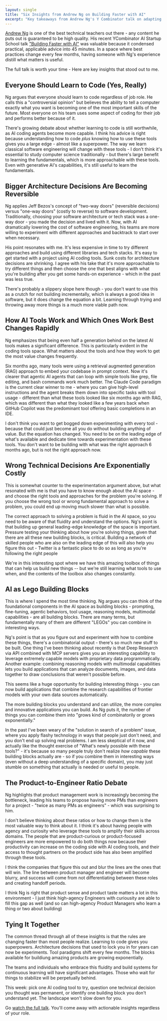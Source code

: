```yaml
---
layout: single
title: "Six Insights from Andrew Ng on Building Faster with AI"
excerpt: "Key takeaways from Andrew Ng's Y Combinator talk on adapting to the rapidly evolving AI development landscape."
---
```


[Andrew Ng](https://www.linkedin.com/in/andrewyng/) is one of the best technical teachers out there - any content he puts out is guaranteed to be high quality. His recent YCombinator AI Startup School talk ["Building Faster with AI"](https://www.youtube.com/watch?v=RNJCfif1dPY) was valuable because it condensed practical, applicable advice into 45 minutes. In a space where best practices change every few months, having someone with Ng's experience distill what matters is useful.

The full talk is worth your time - Here are key insights that stood out to me.

## Everyone Should Learn to Code (Yes, Really)

Ng argues that everyone should learn to code regardless of job role. He calls this a "controversial opinion" but believes the ability to tell a computer exactly what you want is becoming one of the most important skills of the future. Most everyone on his team uses some aspect of coding for their job and performs better because of it.

There's growing debate about whether learning to code is still worthwhile, as AI coding agents become more capable. I think his advice is right because understanding how to code *plus* knowing how to use these tools gives you a large edge - almost like a superpower. The way we learn classical software engineering will change with these tools - I don't think it's essential to study computer science traditionally - but there's large benefit to learning the fundamentals, which is more approachable with these tools. Even with generative AI's capabilities, it's still useful to learn the fundamentals.

## Bigger Architecture Decisions Are Becoming Reversible

Ng applies Jeff Bezos's concept of "two-way doors" (reversible decisions) versus "one-way doors" (costly to reverse) to software development. Traditionally, choosing your software architecture or tech stack was a one-way door - you made the decision and lived with it. Now, with AI dramatically lowering the cost of software engineering, his teams are more willing to experiment with different approaches and backtrack to start over when necessary.

His point resonates with me. It's less expensive in time to try different approaches and build using different libraries and tech stacks. It's easy to get started with a project using AI coding tools. Sunk costs for architecture decisions are shrinking. I agree with his take that it's more approachable to try different things and then choose the one that best aligns with what you're building after you get some hands-on experience - which in the past was less true.

There's probably a slippery slope here though - you don't want to use this as a crutch for not building incrementally, which is always a good idea in software, but it does change the equation a bit. Learning through trying and throwing away more things is a much more viable path now.

## How AI Tools Work and Which Ones Work Best Changes Rapidly

Ng emphasizes that being even half a generation behind on the latest AI tools makes a significant difference. This is particularly evident in the coding tools space. What matters about the tools and how they work to get the most value changes frequently.

Six months ago, many tools were using a retrieval augmented generation (RAG) approach to embed your codebase in prompt context. Now it's clearer that agentic AI agents that can loop with simple tools like grep, file editing, and bash commands work much better. The Claude Code paradigm is the current clear winner to me - where you can give high-level instructions and the agent breaks them down into specific tasks with tool usage - different than what these tools looked like six months ago with RAG, which was different than what they looked like a few years back when GitHub Copilot was the predominant tool offering basic completions in an IDE. 

I don't think you want to get bogged down experimenting with every tool - because that could just become all you do without building anything of value. But the equation has changed. You need to be on the leading edge of what's available and dedicate time towards experimentation with these tools. You don't want to be building with what was the right approach 6 months ago, but is not the right approach now.

## Wrong Technical Decisions Are Exponentially Costly

This is somewhat counter to the experimentation argument above, but what resonated with me is that you have to know enough about the AI space - and choose the right tools and approaches for the problem you're solving. If you choose the wrong tool or wrong fundamental approach to solve a problem, you could end up moving much slower than what is possible.

The correct approach to solving a problem is fluid in the AI space, so you need to be aware of that fluidity and understand the options. Ng's point is that building up general leading-edge knowledge of the space is important. Pressure testing your thinking about how you're solving things, given that there are all these new building blocks, is critical. Building a network of skilled people who are also on the leading edge of this will also help you figure this out - Twitter is a fantastic place to do so as long as you're following the right people

We're in this interesting spot where we have this amazing toolbox of things that can help us build new things -- but we're still learning what tools to use when, and the contents of the toolbox also changes constantly. 

## AI as Lego Building Blocks

This is where I spend the most time thinking. Ng argues you can think of the foundational components in the AI space as building blocks - prompting, fine-tuning, agentic behaviors, tool usage, reasoning models, multimodal capabilities - are all building blocks. There are many terms, but fundamentally many of them are different "LEGOs" you can combine in interesting ways.

Ng's point is that as you figure out and experiment with how to combine these things, there's a combinatorial output - there's so much new stuff to be built. One thing I've been thinking about recently is that Deep Research via API combined with MCP servers gives you an interesting capability to leverage extremely capable models with proprietary data programmatically. Another example: combining reasoning models with multimodal capabilities lets you build applications that can analyze documents, images, and data together to draw conclusions that weren't possible before.

This seems like a huge opportunity for building interesting things - you can now build applications that combine the research capabilities of frontier models with your own data sources automatically.

The more building blocks you understand and can utilize, the more complex and innovative applications you can build. As Ng puts it, the number of things you can combine them into "grows kind of combinatorily or grows exponentially."

In the past I've been weary of the "solution in search of a problem" issue, where you apply flashy technology in ways that people just don't need, and you don't end up solving real problems. I am less skeptical of it now, and actually like the thought exercise of "What's newly possible with these tools?" - it's because so many people truly don't realize *how capable* these building blocks actually are - so if you combine them in interesting ways (even without a deep understanding of a specific domain), you may just stumble on something that actually is needed or useful to people.

## The Product-to-Engineer Ratio Debate

Ng highlights that product management work is increasingly becoming the bottleneck, leading his teams to propose having more PMs than engineers for a project - "twice as many PMs as engineers" - which was surprising to him.

I don't believe thinking about these ratios or how to change them is the most valuable way to think about it. I think it's about having people with agency and curiosity who leverage these tools to amplify their skills across domains. The people that are product-curious or product-focused engineers are more empowered to do both things now because their productivity can increase on the coding side with AI coding tools, and their access to thought partners on the product side has also been amplified through these tools.

I think the companies that figure this out and blur the lines are the ones that will win. The line between product manager and engineer will become blurry, and success will come from not differentiating between these roles and creating handoff periods.

I think Ng is right that product sense and product taste matters a lot in this environment - I just think high-agency Engineers with curiousity are able to fill this gap as well (and so can high-agency Product Managers who learn a thing or two about building)

## Tying It Together

The common thread through all of these insights is that the rules are changing faster than most people realize. Learning to code gives you superpowers. Architecture decisions that used to lock you in for years can now be experiments. Tool paradigms shift every few months. The blocks available for buildiung amazing products are growing exponentially.

The teams and individuals who embrace this fluidity and build systems for continuous learning will have significant advantages. Those who wait for things to stabilize will be perpetually behind.

This week: pick one AI coding tool to try, question one technical decision you thought was permanent, or identify one building block you don't understand yet. The landscape won't slow down for you.

Go [watch the full talk](https://www.youtube.com/watch?v=RNJCfif1dPY). You'll come away with actionable insights regardless of your role.
